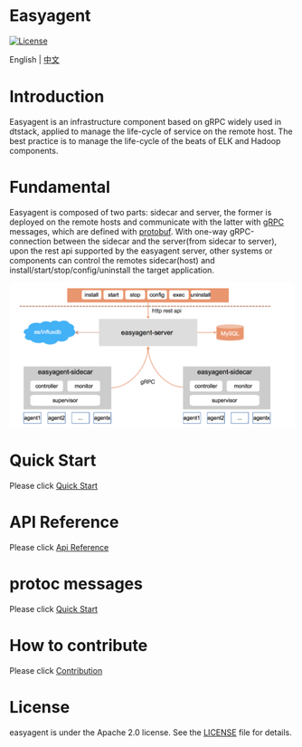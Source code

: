 Easyagent
============

[![License](https://img.shields.io/badge/license-Apache%202-4EB1BA.svg)](https://www.apache.org/licenses/LICENSE-2.0.html)

English | [中文](README.md)

# Introduction
Easyagent is an infrastructure component based on gRPC widely used in dtstack, applied to manage the life-cycle of service on the remote host. The best practice is to manage the life-cycle of the beats of ELK and Hadoop components.

# Fundamental
Easyagent is composed of two parts: sidecar and server, the former is deployed on the remote hosts and communicate with the latter with [gRPC](https://github.com/grpc/grpc-go) messages, which are defined with [protobuf](https://github.com/gogo/protobuf).
With one-way gRPC-connection between the sidecar and the server(from sidecar to server), upon the rest api supported by the easyagent server, other systems or components can control the remotes sidecar(host) and install/start/stop/config/uninstall the target application.
<div align=center>
  <img src=docs/images/easyagent.png width=700 />
</div>

# Quick Start

Please click [Quick Start](docs/quickstart.md)

# API Reference

Please click [Api Reference](docs/server-api.md)

# protoc messages

Please click [Quick Start](docs/quickstart.md)

# How to contribute

Please click [Contribution](docs/contribution.md)

# License

easyagent is under the Apache 2.0 license. See the [LICENSE](http://www.apache.org/licenses/LICENSE-2.0) file for details.
